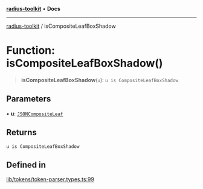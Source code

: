 [**radius-toolkit**](../README.md) • **Docs**

***

[radius-toolkit](../globals.md) / isCompositeLeafBoxShadow

# Function: isCompositeLeafBoxShadow()

> **isCompositeLeafBoxShadow**(`u`): `u is CompositeLeafBoxShadow`

## Parameters

• **u**: [`JSONCompositeLeaf`](../type-aliases/JSONCompositeLeaf.md)

## Returns

`u is CompositeLeafBoxShadow`

## Defined in

[lib/tokens/token-parser.types.ts:99](https://github.com/rangle/radius-token-tango/blob/5b6e6f5adbda55f8c41a4c8308d1d8885a9b9a2f/packages/radius-toolkit/src/lib/tokens/token-parser.types.ts#L99)
